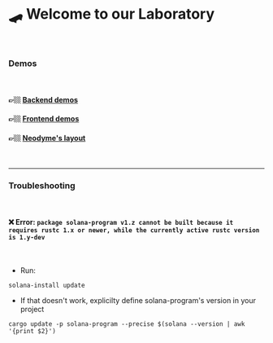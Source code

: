 # 🛹 Welcome to our Laboratory

<br>

### Demos

<br>

#### 👉🏼 [Backend demos](backend)

#### 👉🏼 [Frontend demos](frontend)

#### 👉🏼 [Neodyme's layout](neodyme_layout)

<br>

---

### Troubleshooting

<br>

#### ❌ Error: `package solana-program v1.z cannot be built because it requires rustc 1.x or newer, while the currently active rustc version is 1.y-dev`

<br>

* Run:

```shell
solana-install update
```

* If that doesn't work, explicilty define solana-program's version in your project
```shell
cargo update -p solana-program --precise $(solana --version | awk '{print $2}')
```
  
